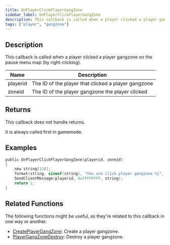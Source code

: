 ```yaml
---
title: OnPlayerClickPlayerGangZone
sidebar_label: OnPlayerClickPlayerGangZone
description: This callback is called when a player clicked a player gangzone on the pause menu map (by right-clicking).
tags: ["player", "gangzone"]
---
```


<VersionWarn version='omp v1.1.0.2612' />

## Description

This callback is called when a player clicked a player gangzone on the pause menu map (by right-clicking).

| Name     | Description                                         |
| -------- | --------------------------------------------------- |
| playerid | The ID of the player that clicked a player gangzone |
| zoneid   | The ID of the player gangzone the player clicked    |

## Returns

This callback does not handle returns.

It is always called first in gamemode.

## Examples

```c
public OnPlayerClickPlayerGangZone(playerid, zoneid)
{
    new string[128];
    format(string, sizeof(string), "You are click player gangzone %i", zoneid);
    SendClientMessage(playerid, 0xFFFFFFFF, string);
    return 1;
}
```

## Related Functions

The following functions might be useful, as they're related to this callback in one way or another.

- [CreatePlayerGangZone](../functions/CreatePlayerGangZone): Create a player gangzone.
- [PlayerGangZoneDestroy](../functions/PlayerGangZoneDestroy): Destroy a player gangzone.
